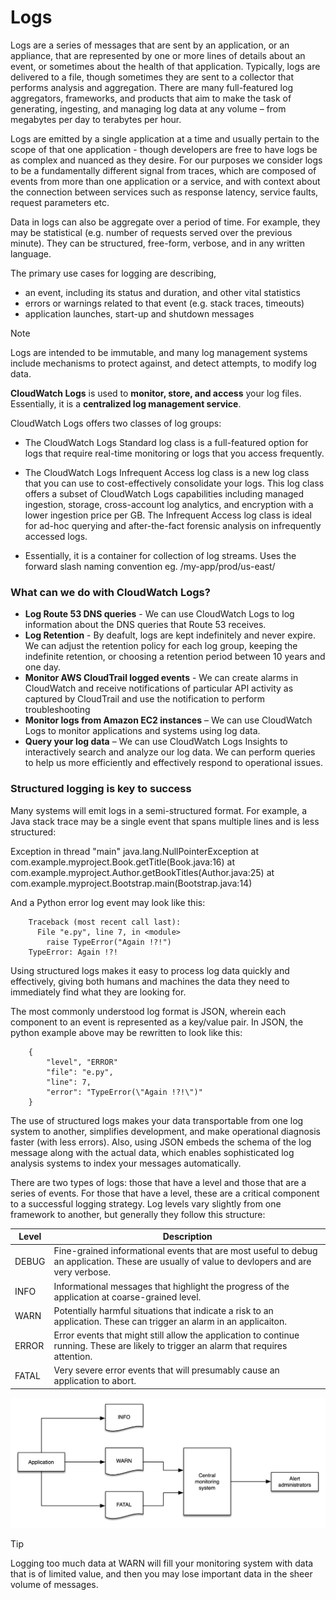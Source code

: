 # Logs

Logs are a series of messages that are sent by an application, or an appliance, that are represented by one or more lines of details about an event, or sometimes about the health of that application. Typically, logs are delivered to a file, though sometimes they are sent to a collector that performs analysis and aggregation. There are many full-featured log aggregators, frameworks, and products that aim to make the task of generating, ingesting, and managing log data at any volume – from megabytes per day to terabytes per hour.

Logs are emitted by a single application at a time and usually pertain to the scope of that one application - though developers are free to have logs be as complex and nuanced as they desire. For our purposes we consider logs to be a fundamentally different signal from traces, which are composed of events from more than one application or a service, and with context about the connection between services such as response latency, service faults, request parameters etc.

Data in logs can also be aggregate over a period of time. For example, they may be statistical (e.g. number of requests served over the previous minute). They can be structured, free-form, verbose, and in any written language.

The primary use cases for logging are describing,

-   an event, including its status and duration, and other vital statistics
-   errors or warnings related to that event (e.g. stack traces, timeouts)
-   application launches, start-up and shutdown messages

> [!NOTE]
> Logs are intended to be immutable, and many log management systems include mechanisms to protect against, and detect attempts, to modify log data.

**CloudWatch Logs** is used to **monitor, store, and access** your log files. Essentially, it is a **centralized log management service**.

CloudWatch Logs offers two classes of log groups:

-   The CloudWatch Logs Standard log class is a full-featured option for logs that require real-time monitoring or logs that you access frequently.

-   The CloudWatch Logs Infrequent Access log class is a new log class that you can use to cost-effectively consolidate your logs. This log class offers a subset of CloudWatch Logs capabilities including managed ingestion, storage, cross-account log analytics, and encryption with a lower ingestion price per GB. The Infrequent Access log class is ideal for ad-hoc querying and after-the-fact forensic analysis on infrequently accessed logs.

- Essentially, it is a container for collection of log streams. Uses the forward slash naming convention eg. /my-app/prod/us-east/

### What can we do with CloudWatch Logs?

-   **Log Route 53 DNS queries** - We can use CloudWatch Logs to log information about the DNS queries that Route 53 receives.
-   **Log Retention** - By deafult, logs are kept indefinitely and never expire. We can adjust the retention policy for each log group, keeping the indefinite retention, or choosing a retention period between 10 years and one day.
-   **Monitor AWS CloudTrail logged events** - We can create alarms in CloudWatch and receive notifications of particular API activity as captured by CloudTrail and use the notification to perform troubleshooting
-   **Monitor logs from Amazon EC2 instances** – We can use CloudWatch Logs to monitor applications and systems using log data.
-   **Query your log data** – We can use CloudWatch Logs Insights to interactively search and analyze our log data. We can perform queries to help us more efficiently and effectively respond to operational issues.


### Structured logging is key to success

Many systems will emit logs in a semi-structured format. For example, a Java stack trace may be a single event that spans multiple lines and is less structured:

Exception in thread "main" java.lang.NullPointerException at com.example.myproject.Book.getTitle(Book.java:16) at com.example.myproject.Author.getBookTitles(Author.java:25) at com.example.myproject.Bootstrap.main(Bootstrap.java:14)

And a Python error log event may look like this:

```
	Traceback (most recent call last):
	  File "e.py", line 7, in <module>
	    raise TypeError("Again !?!")
	TypeError: Again !?!
```

Using structured logs makes it easy to process log data quickly and effectively, giving both humans and machines the data they need to immediately find what they are looking for.

The most commonly understood log format is JSON, wherein each component to an event is represented as a key/value pair. In JSON, the python example above may be rewritten to look like this:

```
	{
		"level", "ERROR"
		"file": "e.py",
		"line": 7,
		"error": "TypeError(\"Again !?!\")"
	}
```

The use of structured logs makes your data transportable from one log system to another, simplifies development, and make operational diagnosis faster (with less errors). Also, using JSON embeds the schema of the log message along with the actual data, which enables sophisticated log analysis systems to index your messages automatically.

There are two types of logs: those that have a level and those that are a series of events. For those that have a level, these are a critical component to a successful logging strategy. Log levels vary slightly from one framework to another, but generally they follow this structure:

| Level | Description                                                                                                                                   |
| ----- | --------------------------------------------------------------------------------------------------------------------------------------------- |
| DEBUG | Fine-grained informational events that are most useful to debug an application. These are usually of value to devlopers and are very verbose. |
| INFO  | Informational messages that highlight the progress of the application at coarse-grained level.                                                |
| WARN  | Potentially harmful situations that indicate a risk to an application. These can trigger an alarm in an applicaiton.                          |
| ERROR | Error events that might still allow the application to continue running. These are likely to trigger an alarm that requires attention.        |
| FATAL | Very severe error events that will presumably cause an application to abort.                                                                  |

![LogsStrategy](loglevel-strat.png)

> [!TIP]
> Logging too much data at WARN will fill your monitoring system with data that is of limited value, and then you may lose important data in the sheer volume of messages.

